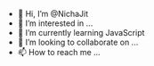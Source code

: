 - 👋 Hi, I’m @NichaJit
- 👀 I’m interested in ...
- 🌱 I’m currently learning JavaScript
- 💞️ I’m looking to collaborate on ...
- 📫 How to reach me ...

<!---
NichaJit/NichaJit is a ✨ special ✨ repository because its `README.md` (this file) appears on your GitHub profile.
You can click the Preview link to take a look at your changes.
--->

